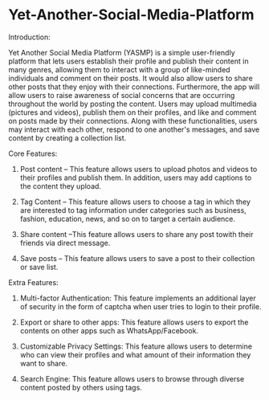 # Yet-Another-Social-Media-Platform
Introduction: 

Yet Another Social Media Platform (YASMP) is a simple user-friendly platform that lets users establish their profile and publish their content in many genres, allowing them to interact with a group of like-minded individuals and comment on their posts. It would also allow users to share other posts that they enjoy with their connections. Furthermore, the app will allow users to raise awareness of social concerns that are occurring throughout the world by posting the content. Users may upload multimedia (pictures and videos), publish them on their profiles, and like and comment on posts made by their connections. Along with these functionalities, users may interact with each other, respond to one another's messages, and save content by creating a collection list. 

 

Core Features:  

1. Post content – This feature allows users to upload photos and videos to their profiles and publish them. In addition, users may add captions to the content they upload. 

2. Tag Content – This feature allows users to choose a tag in which they are interested to tag information under categories such as business, fashion, education, news, and so on to target a certain audience. 

3. Share content –This feature allows users to share any post towith their friends via direct message. 

4. Save posts – This feature allows users to save a post to their collection or save list. 

 

Extra Features: 

1. Multi-factor Authentication: This feature implements an additional layer of security in the form of captcha when user tries to login to their profile. 

2. Export or share to other apps: This feature allows users to export the contents on other apps such as WhatsApp/Facebook. 

3. Customizable Privacy Settings: This feature allows users to determine who can view their profiles and what amount of their information they want to share. 

4. Search Engine: This feature allows users to browse through diverse content posted by others using tags. 
